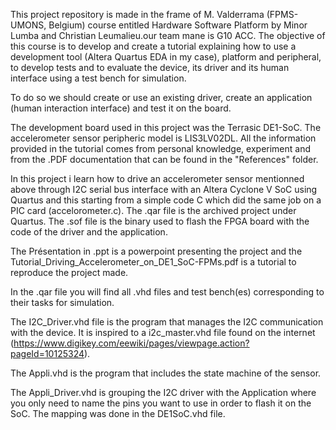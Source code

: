 This project repository is made in the frame of M. Valderrama (FPMS-UMONS, Belgium) course entitled Hardware Software Platform by Minor Lumba and Christian Leumalieu.our team mane is G10 ACC. The objective of this course is to develop and create a tutorial explaining how to use a development tool (Altera Quartus EDA in my case), platform and peripheral, to develop tests and to evaluate the device, its driver and its human interface using a test bench for simulation.

To do so we should create or use an existing driver, create an application (human interaction interface) and test it on the board.

The development board used in this project was the Terrasic DE1-SoC. The accelerometer sensor peripheric model is LIS3LV02DL. All the information provided in the tutorial comes from personal knowledge, experiment and from the .PDF documentation that can be found in the "References" folder.

In this project i learn how to drive an accelerometer sensor mentionned above through I2C serial bus interface with an Altera Cyclone V SoC using Quartus and this starting from a simple code C which did the same job on a PIC card (accelorometer.c).
The .qar file is the archived project under Quartus. The .sof file is the binary used to flash the FPGA board with the code of the driver and the application.

The Présentation in .ppt is a powerpoint presenting the project and the Tutorial_Driving_Accelerometer_on_DE1_SoC-FPMs.pdf is a tutorial to reproduce the project made.

In the .qar file you will find all .vhd files and test bench(es) corresponding to their tasks for simulation.

The I2C_Driver.vhd file is the program that manages the I2C communication with the device. It is inspired to a i2c_master.vhd file found on the internet (https://www.digikey.com/eewiki/pages/viewpage.action?pageId=10125324).

The Appli.vhd is the program that includes the state machine of the sensor.

The Appli_Driver.vhd is grouping the I2C driver with the Application where you only need to name the pins you want to use in order to flash it on the SoC. The mapping was done in the DE1SoC.vhd file.
